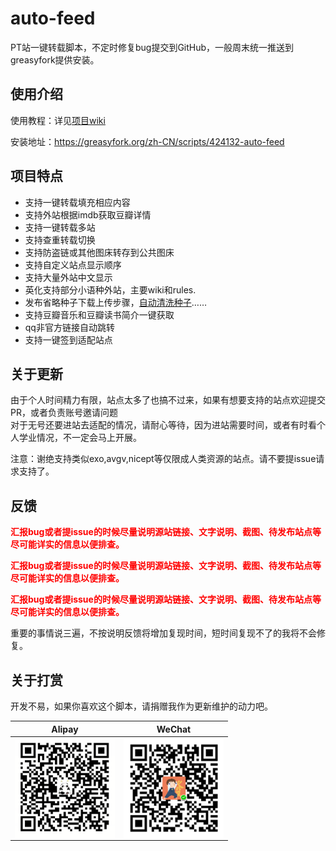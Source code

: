 # auto-feed
PT站一键转载脚本，不定时修复bug提交到GitHub，一般周末统一推送到greasyfork提供安装。

## 使用介绍
使用教程：详见[项目wiki](https://github.com/tomorrow505/auto_feed_js/wiki)

安装地址：https://greasyfork.org/zh-CN/scripts/424132-auto-feed

## 项目特点
+ 支持一键转载填充相应内容
+ 支持外站根据imdb获取豆瓣详情
+ 支持一键转载多站
+ 支持查重转载切换
+ 支持防盗链或其他图床转存到公共图床
+ 支持自定义站点显示顺序
+ 支持大量外站中文显示
+ 英化支持部分小语种外站，主要wiki和rules.
+ 发布省略种子下载上传步骤，[自动清洗种子](https://github.com/tomorrow505/auto_feed_js/wiki/%E6%B8%85%E6%B4%97%E7%A7%8D%E5%AD%90-%E8%87%AA%E5%8A%A8%E4%B8%8B%E8%BD%BD%E5%8F%91%E5%B8%83%E7%9A%84%E7%A7%8D%E5%AD%90)……
+ 支持豆瓣音乐和豆瓣读书简介一键获取
+ qq非官方链接自动跳转
+ 支持一键签到适配站点

## 关于更新

由于个人时间精力有限，站点太多了也搞不过来，如果有想要支持的站点欢迎提交PR，或者负责账号邀请问题<br>
对于无号还要进站去适配的情况，请耐心等待，因为进站需要时间，或者有时看个人学业情况，不一定会马上开展。

注意：谢绝支持类似exo,avgv,nicept等仅限成人类资源的站点。请不要提issue请求支持了。

## 反馈

<font color="red"><b>汇报bug或者提issue的时候尽量说明源站链接、文字说明、截图、待发布站点等尽可能详实的信息以便排查。</b></font>

<font color="red"><b>汇报bug或者提issue的时候尽量说明源站链接、文字说明、截图、待发布站点等尽可能详实的信息以便排查。</b></font>

<font color="red"><b>汇报bug或者提issue的时候尽量说明源站链接、文字说明、截图、待发布站点等尽可能详实的信息以便排查。</b></font>

重要的事情说三遍，不按说明反馈将增加复现时间，短时间复现不了的我将不会修复。

## 关于打赏


开发不易，如果你喜欢这个脚本，请捐赠我作为更新维护的动力吧。

|                   Alipay                    |                     WeChat                     |
| :-----------------------------------------: | :--------------------------------------------: |
| <img src="https://github.com/tomorrow505/tomorrow505.github.io/blob/master/img/ali_pay.png" width = "160" height = "160" alt="支付宝" align=center /> | <img src="https://github.com/tomorrow505/tomorrow505.github.io/blob/master/img/wechat_pay.png" width = "160" height = "160" alt="微信" align=center /> |

 

